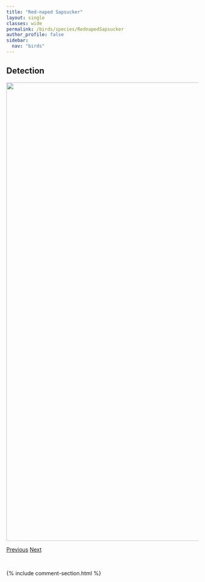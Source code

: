 ```yaml
---
title: "Red-naped Sapsucker"
layout: single
classes: wide
permalink: /birds/species/RednapedSapsucker
author_profile: false
sidebar:
  nav: "birds"
---
```


<h2>Detection</h2>

<a href="https://drive.google.com/uc?export=view&id=10kvxfRT8eVSJup6i-TfPoWVm91R2lbut">
<img src="https://drive.google.com/uc?export=view&id=10kvxfRT8eVSJup6i-TfPoWVm91R2lbut" height = "1200" width = "800">
</a>

<a href="/birds/species/RedneckedGrebe/" class="pagination--pager" title="Red-necked Grebe">Previous</a> <a href="/birds/species/RockPigeon/" class="pagination--pager" title="Rock Pigeon">Next</a>

<p>&nbsp;</p>

{% include comment-section.html %}
